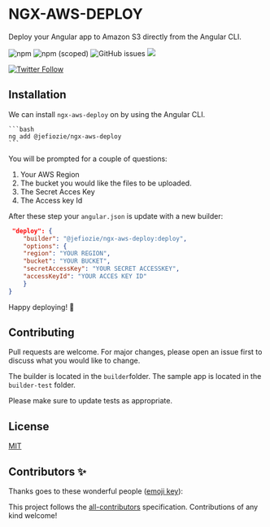 # NGX-AWS-DEPLOY

Deploy your Angular app to Amazon S3 directly from the Angular CLI.

![npm](https://img.shields.io/npm/dw/@jefiozie/ngx-aws-deploy)
![npm (scoped)](https://img.shields.io/npm/v/@jefiozie/ngx-aws-deploy)
![GitHub issues](https://img.shields.io/github/issues/jefiozie/ngx-aws-deploy)
<a href="https://twitter.com/jefiozie">
<img src="https://img.shields.io/badge/say-thanks-ff69b4.svg"/>
</a>

  <a href="https://twitter.com/jefiozie">  
    <img alt="Twitter Follow" src="https://img.shields.io/twitter/follow/jefiozie?style=social">
  </a>

## Installation

We can install `ngx-aws-deploy` on by using the Angular CLI.

    ```bash
    ng add @jefiozie/ngx-aws-deploy
    ```

You will be prompted for a couple of questions:

1. Your AWS Region
2. The bucket you would like the files to be uploaded.
3. The Secret Acces Key
4. The Access key Id

After these step your `angular.json` is update with a new builder:

```json
 "deploy": {
    "builder": "@jefiozie/ngx-aws-deploy:deploy",
    "options": {
    "region": "YOUR REGION",
    "bucket": "YOUR BUCKET",
    "secretAccessKey": "YOUR SECRET ACCESSKEY",
    "accessKeyId": "YOUR ACCES KEY ID"
    }
}
```

Happy deploying! 🚀

## Contributing

Pull requests are welcome. For major changes, please open an issue first to discuss what you would like to change.

The builder is located in the `builder`folder.
The sample app is located in the `builder-test` folder.

Please make sure to update tests as appropriate.

## License

[MIT](./LICENSE)

## Contributors ✨

Thanks goes to these wonderful people ([emoji key](https://allcontributors.org/docs/en/emoji-key)):

<!-- ALL-CONTRIBUTORS-LIST:START - Do not remove or modify this section -->
<!-- prettier-ignore -->


<!-- ALL-CONTRIBUTORS-LIST:END -->

This project follows the [all-contributors](https://github.com/all-contributors/all-contributors) specification. Contributions of any kind welcome!
